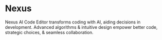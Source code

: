 # Nexus
 Nexus AI Code Editor transforms coding with AI, aiding decisions in development. Advanced algorithms & intuitive design empower better code, strategic choices, & seamless collaboration.
